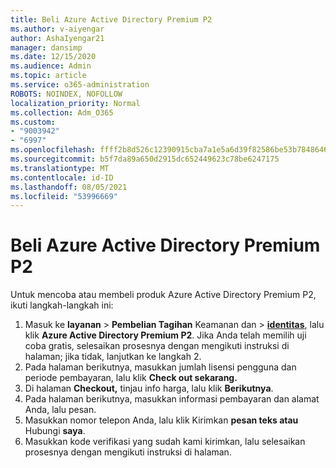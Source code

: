 ```yaml
---
title: Beli Azure Active Directory Premium P2
ms.author: v-aiyengar
author: AshaIyengar21
manager: dansimp
ms.date: 12/15/2020
ms.audience: Admin
ms.topic: article
ms.service: o365-administration
ROBOTS: NOINDEX, NOFOLLOW
localization_priority: Normal
ms.collection: Adm_O365
ms.custom:
- "9003942"
- "6997"
ms.openlocfilehash: ffff2b8d526c12390915cba7a1e5a6d39f82586be53b7848646bd8ab8f17a426
ms.sourcegitcommit: b5f7da89a650d2915dc652449623c78be6247175
ms.translationtype: MT
ms.contentlocale: id-ID
ms.lasthandoff: 08/05/2021
ms.locfileid: "53996669"
---
```

# <a name="buy-azure-active-directory-premium-p2"></a>Beli Azure Active Directory Premium P2

Untuk mencoba atau membeli produk Azure Active Directory Premium P2, ikuti langkah-langkah ini:

1. Masuk ke **layanan**  >  **Pembelian Tagihan** Keamanan dan  >  [**identitas**](https://go.microsoft.com/fwlink/?linkid=2131946), lalu klik **Azure Active Directory Premium P2**.
Jika Anda telah memilih uji coba gratis, selesaikan prosesnya dengan mengikuti instruksi di halaman; jika tidak, lanjutkan ke langkah 2.
1. Pada halaman berikutnya, masukkan jumlah lisensi pengguna dan periode pembayaran, lalu klik **Check out sekarang.**
1. Di halaman **Checkout,** tinjau info harga, lalu klik **Berikutnya**.
1. Pada halaman berikutnya, masukkan informasi pembayaran dan alamat Anda, lalu pesan.
1. Masukkan nomor telepon Anda, lalu klik Kirimkan **pesan teks atau** Hubungi **saya**.
1. Masukkan kode verifikasi yang sudah kami kirimkan, lalu selesaikan prosesnya dengan mengikuti instruksi di halaman.
